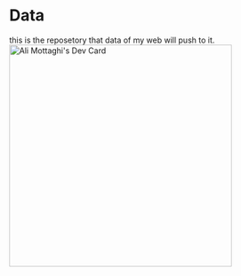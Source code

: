 # Data
this is the reposetory that data of my web will push to it.
<a href="https://app.daily.dev/Alimate"><img src="https://api.daily.dev/devcards/2099cf22eb1d47a0a7cd5cbb2c731658.png?r=4hm" width="400" alt="Ali Mottaghi's Dev Card"/></a>
